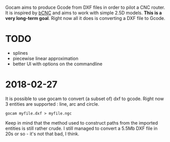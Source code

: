 Gocam aims to produce Gcode from DXF files in order to pilot a CNC router. It is inspired by [bCNC](https://github.com/vlachoudis/bCNC/) and aims to work with simple 2.5D models. **This is a very long-term goal**. Right now all it does is converting a DXF file to Gcode.

# TODO

- splines
- piecewise linear approximation
- better UI with options on the commandline

# 2018-02-27

It is possible to use gocam to convert (a subset of) dxf to gcode. Right now 3 entities are supported : line, arc and circle.

    gocam myfile.dxf > myfile.ngc

Keep in mind that the method used to construct paths from the imported entities is still rather crude. I still managed to convert a 5.5Mb DXF file in 20s or so - it's not that bad, I think.
